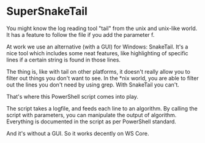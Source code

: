 # SuperSnakeTail
You might know the log reading tool "tail" from the unix and unix-like world. It has a feature to follow the file if you add the parameter f.

At work we use an alternative (with a GUI) for Windows: SnakeTail. It's a nice tool which includes some neat features, like highlighting of specific lines if a certain string is found in those lines.

The thing is, like with tail on other platforms, it doesn't really allow you to filter out things you don't want to see. In the *nix world, you are able to filter out the lines you don't need by using grep. With SnakeTail you can't.

That's where this PowerShell script comes into play.

The script takes a logfile, and feeds each line to an algorithm. By calling the script with parameters, you can manipulate the output of algorithm. Everything is documented in the script as per PowerShell standard.

And it's without a GUI. So it works decently on WS Core.

